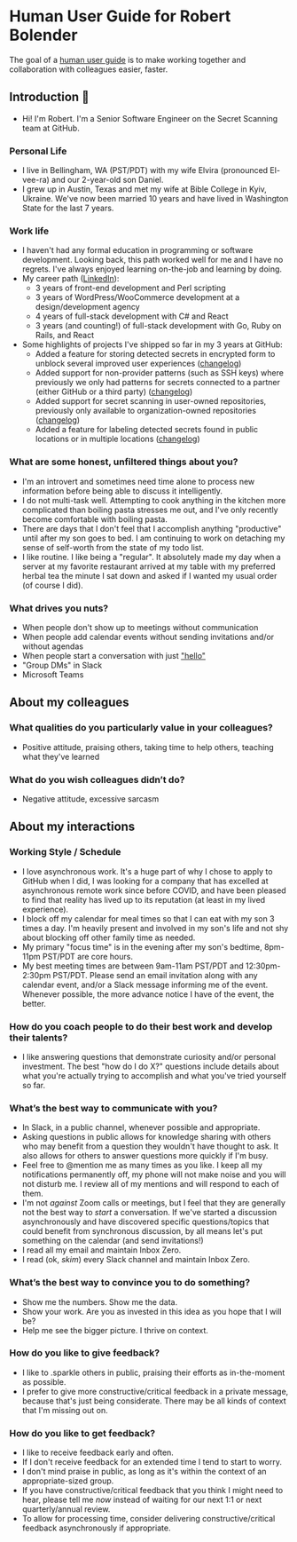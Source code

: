 # Human User Guide for Robert Bolender
The goal of a [human user guide](https://github.com/matthewmccullough/human-interaction-templates/blob/master/human-user-guide.md) is to make working together and collaboration with colleagues easier, faster.

## Introduction 👋

- Hi! I'm Robert. I'm a Senior Software Engineer on the Secret Scanning team at GitHub.

### Personal Life
- I live in Bellingham, WA (PST/PDT) with my wife Elvira (pronounced El-vee-ra) and our 2-year-old son Daniel.
- I grew up in Austin, Texas and met my wife at Bible College in Kyiv, Ukraine. We've now been married 10 years and have lived in Washington State for the last 7 years.

### Work life
- I haven't had any formal education in programming or software development. Looking back, this path worked well for me and I have no regrets. I've always enjoyed learning on-the-job and learning by doing.
- My career path ([LinkedIn](https://www.linkedin.com/in/robert-bolender/)):
  - 3 years of front-end development and Perl scripting
  - 3 years of WordPress/WooCommerce development at a design/development agency
  - 4 years of full-stack development with C# and React
  - 3 years (and counting!) of full-stack development with Go, Ruby on Rails, and React
- Some highlights of projects I've shipped so far in my 3 years at GitHub:
  - Added a feature for storing detected secrets in encrypted form to unblock several improved user experiences ([changelog](https://github.blog/changelog/2022-10-24-secret-scanning/))
  - Added support for non-provider patterns (such as SSH keys) where previously we only had patterns for secrets connected to a partner (either GitHub or a third party) ([changelog](https://github.blog/changelog/2023-11-06-secret-scanning-expands-detection-to-include-non-provider-patterns-beta))
  - Added support for secret scanning in user-owned repositories, previously only available to organization-owned repositories ([changelog](https://github.blog/changelog/2024-02-23-secret-scanning-supports-user-namespace-repositories-for-enterprise-managed-users))
  - Added a feature for labeling detected secrets found in public locations or in multiple locations ([changelog](https://github.blog/changelog/2024-10-22-secret-scanning-improvements-for-alerts-with-known-public-leaks-and-enterprise-duplicates))

### What are some honest, unfiltered things about you?
* I'm an introvert and sometimes need time alone to process new information before being able to discuss it intelligently.
* I do not multi-task well. Attempting to cook anything in the kitchen more complicated than boiling pasta stresses me out, and I've only recently become comfortable with boiling pasta.
* There are days that I don't feel that I accomplish anything "productive" until after my son goes to bed. I am continuing to work on detaching my sense of self-worth from the state of my todo list.
* I like routine. I like being a "regular". It absolutely made my day when a server at my favorite restaurant arrived at my table with my preferred herbal tea the minute I sat down and asked if I wanted my usual order (of course I did).
	
### What drives you nuts?
* When people don't show up to meetings without communication
* When people add calendar events without sending invitations and/or without agendas
* When people start a conversation with just ["hello"](https://nohello.net/en/)
* "Group DMs" in Slack
* Microsoft Teams

## About my colleagues

### What qualities do you particularly value in your colleagues?
* Positive attitude, praising others, taking time to help others, teaching what they've learned

### What do you wish colleagues didn’t do?
* Negative attitude, excessive sarcasm

## About my interactions

### Working Style / Schedule
* I love asynchronous work. It's a huge part of why I chose to apply to GitHub when I did, I was looking for a company that has excelled at asynchronous remote work since before COVID, and have been pleased to find that reality has lived up to its reputation (at least in my lived experience).
* I block off my calendar for meal times so that I can eat with my son 3 times a day. I'm heavily present and involved in my son's life and not shy about blocking off other family time as needed.
* My primary "focus time" is in the evening after my son's bedtime, 8pm-11pm PST/PDT are core hours.
* My best meeting times are between 9am-11am PST/PDT and 12:30pm-2:30pm PST/PDT. Please send an email invitation along with any calendar event, and/or a Slack message informing me of the event. Whenever possible, the more advance notice I have of the event, the better.

### How do you coach people to do their best work and develop their talents?
* I like answering questions that demonstrate curiosity and/or personal investment. The best "how do I do X?" questions include details about what you're actually trying to accomplish and what you've tried yourself so far.
	
### What’s the best way to communicate with you?
* In Slack, in a public channel, whenever possible and appropriate.
* Asking questions in public allows for knowledge sharing with others who may benefit from a question they wouldn't have thought to ask. It also allows for others to answer questions more quickly if I'm busy.
* Feel free to @mention me as many times as you like. I keep all my notifications permanently off, my phone will not make noise and you will not disturb me. I review all of my mentions and will respond to each of them.
* I'm not _against_ Zoom calls or meetings, but I feel that they are generally not the best way to _start_ a conversation. If we've started a discussion asynchronously and have discovered specific questions/topics that could benefit from synchronous discussion, by all means let's put something on the calendar (and send invitations!)
* I read all my email and maintain Inbox Zero.
* I read (ok, _skim_) every Slack channel and maintain Inbox Zero.
	
### What’s the best way to convince you to do something?
* Show me the numbers. Show me the data.
* Show your work. Are you as invested in this idea as you hope that I will be?
* Help me see the bigger picture. I thrive on context.
	 
### How do you like to give feedback?
* I like to .sparkle others in public, praising their efforts as in-the-moment as possible.
* I prefer to give more constructive/critical feedback in a private message, because that's just being considerate. There may be all kinds of context that I'm missing out on.

### How do you like to get feedback?
* I like to receive feedback early and often.
* If I don't receive feedback for an extended time I tend to start to worry.
* I don't mind praise in public, as long as it's within the context of an appropriate-sized group.
* If you have constructive/critical feedback that you think I might need to hear, please tell me _now_ instead of waiting for our next 1:1 or next quarterly/annual review.
* To allow for processing time, consider delivering constructive/critical feedback asynchronously if appropriate.

